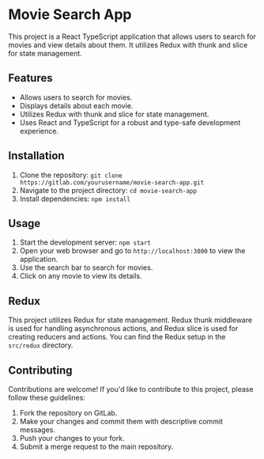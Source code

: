 # Movie Search App

This project is a React TypeScript application that allows users to search for movies and view details about them. It utilizes Redux with thunk and slice for state management.

## Features

- Allows users to search for movies.
- Displays details about each movie.
- Utilizes Redux with thunk and slice for state management.
- Uses React and TypeScript for a robust and type-safe development experience.

## Installation

1. Clone the repository: `git clone https://gitlab.com/yourusername/movie-search-app.git`
2. Navigate to the project directory: `cd movie-search-app`
3. Install dependencies: `npm install`

## Usage

1. Start the development server: `npm start`
2. Open your web browser and go to `http://localhost:3000` to view the application.
3. Use the search bar to search for movies.
4. Click on any movie to view its details.

## Redux

This project utilizes Redux for state management. Redux thunk middleware is used for handling asynchronous actions, and Redux slice is used for creating reducers and actions. You can find the Redux setup in the `src/redux` directory.

## Contributing

Contributions are welcome! If you'd like to contribute to this project, please follow these guidelines:

1. Fork the repository on GitLab.
2. Make your changes and commit them with descriptive commit messages.
3. Push your changes to your fork.
4. Submit a merge request to the main repository.
